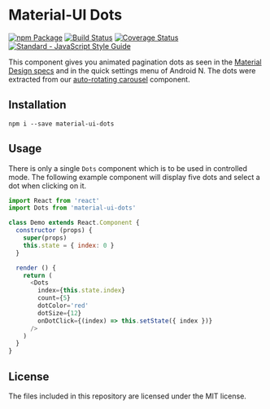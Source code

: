 # Material-UI Dots

[![npm Package](https://img.shields.io/npm/v/material-ui-dots.svg)](https://www.npmjs.com/package/material-ui-dots)
[![Build Status](https://travis-ci.org/TeamWertarbyte/material-ui-dots.svg?branch=master)](https://travis-ci.org/TeamWertarbyte/material-ui-dots)
[![Coverage Status](https://coveralls.io/repos/github/TeamWertarbyte/material-ui-dots/badge.svg?branch=master)](https://coveralls.io/github/TeamWertarbyte/material-ui-dots?branch=next)
[![Standard - JavaScript Style Guide](https://img.shields.io/badge/code_style-standard-brightgreen.svg)](https://standardjs.com)

This component gives you animated pagination dots as seen in the [Material Design specs][material-specs] and in the quick settings menu of Android N. The dots were extracted from our [auto-rotating carousel][material-auto-rotating-carousel] component.

[material-specs]: https://material.io/design/communication/onboarding.html#top-user-benefits-model
[material-auto-rotating-carousel]: https://github.com/TeamWertarbyte/material-auto-rotating-carousel

## Installation
```shell
npm i --save material-ui-dots
```

## Usage

There is only a single `Dots` component which is to be used in controlled mode. The following example component will display five dots and select a dot when clicking on it.

```js
import React from 'react'
import Dots from 'material-ui-dots'

class Demo extends React.Component {
  constructor (props) {
    super(props)
    this.state = { index: 0 }
  }

  render () {
    return (
      <Dots
        index={this.state.index}
        count={5}
        dotColor='red'
        dotSize={12}
        onDotClick={(index) => this.setState({ index })}
      />
    )
  }
}
```

## License

The files included in this repository are licensed under the MIT license.
